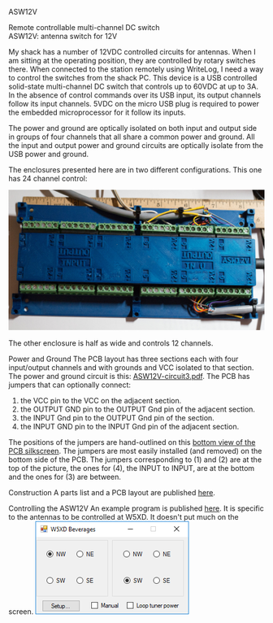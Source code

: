 ASW12V

<p>
Remote controllable multi-channel DC switch<br/>
ASW12V: antenna switch for 12V
</p>
<p>
My shack has a number of 12VDC controlled circuits for antennas. When
I am sitting at the operating position, they are
 controlled by rotary switches there. 
When connected to the station remotely using WriteLog, I need a way to 
control the switches from the shack PC. This device is a USB controlled
solid-state multi-channel DC switch that controls up to 60VDC
at up to 3A. In the absence of control commands over its USB input,
its output channels follow its input channels. 5VDC on the micro
USB plug is required to power the embedded microprocessor for it
follow its inputs.
</p>

<p>The power and ground are optically isolated on both input and output side
in groups of four channels that all share a common power and ground.
All the input and output power and ground circuits are optically isolate
from the USB power and ground.</p>
<p>
The enclosures presented here are in two different configurations. This one
has 24 channel control:</p>
<p align='center'><img height="50%" src='Picture24Channel.jpg' alt='Picture24Channel.jpg'/></p>

The other enclosure is half as wide and controls 12 channels.

Power and Ground
The PCB layout has three sections each with four input/output channels and with grounds and
VCC isolated to that section. The power and ground circuit is this:
<a href='ASW12V-circuit3.pdf'>ASW12V-circuit3.pdf</a>. The PCB has jumpers that can optionally connect:
<ol>
<li>the VCC pin to the VCC on the adjacent section.
<li>the OUTPUT GND pin to the OUTPUT Gnd pin of the adjacent section.
<li>the INPUT Gnd pin to the OUTPUT Gnd pin of the section.
<li>the INPUT GND pin to the INPUT Gnd pin of the adjacent section.
 </ol>
 The positions of the jumpers are hand-outlined on this <a href='ASW12V-bottom.pdf'>bottom view of the PCB silkscreen</a>. 
 The jumpers are most easily installed (and removed) on the bottom side of the PCB. The jumpers corresponding to (1) and (2) are at the top of the picture, the ones for (4), the INPUT to INPUT, are at the bottom and the ones for (3) are between.
 
Construction
A parts list and a PCB layout are published <a href='construction.md'>here</a>.

Controlling the ASW12V
An example program is published <a href='W5XD-antennas'>here</a>. It is specific to the antennas to be controlled at W5XD. It doesn't put much on the screen.
<img src='w5xd-antennas-1.png' alt='w5xd-antennas-1.png'/>
 
